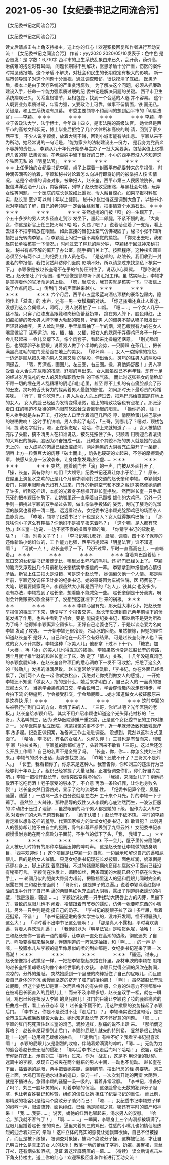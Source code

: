 # 2021-05-30【女纪委书记之同流合污】



【女纪委书记之同流合污】



【女纪委书记之同流合污】

读文后请点击右上角支持楼主，送上你的红心！欢迎积极回复和作者进行互动交流！
【女纪委书记之同流合污】
作者：yyy2020 2020/05/10发表于：色中色 是否首发：是 字数：6,710字
西平市的卫生系统乱象由来已久，乱开药，药价高，治病难的抱怨时有耳闻， 问题长期得不到解决，医患矛盾十分严重，伤医的案件时常见诸报端。这个矛盾 不解决，对社会和民生的长期稳定有极大的影响。
新一届市领导班子对这个问题十分重视，通过调查暗访，很快摸清了底细。 医患矛盾，根本上是由于医疗系统的严重贪污腐败。
为了解决这个问题，必须从抓廉政建设入手，任命一个能力强素质过硬的纪 委书记是解决问题的关键。
西平市卫生系统痼疾已久，关系盘根错节，互相包庇，找到一个合适的人选 并不容易。
这个人既要业务素质过硬，年富力强，又要政治上可靠，做事不留情面，铁 面无私。关键是，和卫生系统没有瓜葛。
市委主要领导不约而同的想到西平市的「明星法官」——李颖。
＊＊＊　　　　＊＊＊　　　　＊＊＊　　　　＊＊＊
李颖，毕业于省政法大学，法学博士，今年四十四岁，是市法院的高级法官。
她曾经是西平市的高考文科状元，博士毕业后拒绝了几个大律所和高校的聘 请，回到了家乡西平市。
不少人说李颖傻，放着大钱不赚，回到小城市能有啥出息。
李颖从来不为所动，她经常说的一句话是，「能为家乡的法制建设出一份力， 是我身为党员义不容辞的责任」。
李颖从九十年代开始参与主办了一批大案要案，包括案值上亿横跨几省的非 法集资案，在老百姓中留下很好的口碑，小小的西平市没人不知道这个铁面无私 的「明星法官」。
＊＊＊　　　　＊＊＊　　　　＊＊＊　　　　＊＊＊
上任伊始的女纪委书记李颖，桌子上摆着一封西平市纪委转来的举报信。
时钟滴答滴答的响着，李颖和秘书讨论着怎么向进行即将访问的被举报人核 实情况。
这是个难缠的调查对象。被举报人，赵长奎，西平市第三人民医院院长。举 报信洋洋洒洒十几页，内容详实，列举了赵长奎收受贿赂，与黑社会勾结，玩弄 女性等问题。
一个医院的院长竟敢如此嚣张，令人触目惊心。如果举报材料属实，赵长奎 至少可以判十年以上徒刑。
秘书小张觉得这是调到大鱼了。以秘书小张对李颖的了解，自己的老领导一 定会抽丝剥茧，把事情查个水落石出。
＊＊＊　　　　＊＊＊　　　　＊＊＊　　　　＊＊＊
突然虚掩的门被「哐」的一生踹开了，一个五十多岁的男人大步径直走到沙 发坐下，翘起二郎腿，不紧不慢的说，「大美女，你这是新官上任三把火啊？哈 哈，久违了吧？」
说着话点着了一支烟，看上去根本不把李颖放在眼里。
如此直接的冒犯让空气仿佛凝固了，秘书小张不知所措把目光转向李颖。而 李颖脸上闪过一丝不易察觉的尴尬。
「你先出去吧，我和赵院长单独核实一下情况。」时间过去了尴尬的两分钟， 李颖终于回过神来秘书说。
秘书有点不解的离开了办公室，随手把门关上了。按照程序，这种核实调查 必须至少有两个以上的纪委工作人员在场。
「是这样的，赵院长，我们收到一封匿名的举报信，我怕贸然拜访你们医院 影响不好，所以请您过来找您私下核实一下。」
李颖像是被赵长奎毫不在乎的气势压制住了，说话小心翼翼。
「那你说说吧。」赵长奎吐了个烟圈，语气倒像是领导听下属汇报工作。虽 然实际上，李颖才是掌握着他的官场命运的上级。
「嗯，赵院长，我其实就是核实一下。举报信上说了六点问题……」传到门 外的声音越来越小。
＊＊＊　　　　＊＊＊　　　　＊＊＊　　　　＊＊＊
六个月后，西平市五星级蓝岛酒店顶楼的豪华包房内，隐约传出「滋滋」的 水声，还有一男一女模糊的对话。
「你这骚嘴还真让人着迷，没想到这么会伺候人，呵呵。」男人说着抽了一 口烟。
「嗯……」一个女人几乎一丝不挂，只穿了红漆皮高跟鞋和肉粉色蕾丝奶罩， 跪在男人胯下，脸色绯红，正如痴如醉的吸允男人胯下粗大勃起的阳具，听到男 人的调笑不禁从嗓子眼发出一声轻轻的娇哼。
男人耸动熊腰，手里拿着抽了一半的烟，鸡巴缓慢有力的在女人嘴里做起了 活塞运动，抽，插，抽，又插，把女人的腮帮子弄得鸡巴套子一样一会儿鼓起来 一会儿又瘪下去，像个肉套子，看起来比操逼还惬意。
「别光舔鸡巴，也舔舔卵子和屁眼」说着男人做了个半蹲的姿势，一只脚踩 在茶几上，把长满黑亮肛毛的肛门亮给跪在地上的美女。
「你坏嘛……」女人一边娇嗔的抱怨，一边还是顺从把头凑向男人又黑又臭 的屁股，伸出舌头，灵巧的往男人的两股中间探去。
「嗯，再深点，画圈儿，左三圈，右三圈。操，真他妈舒服！」男人享受着 女人舌头在屁眼的按摩，舒服的骂出来。
女人脸虽然已不再年轻，却有十足的经过岁月洗礼的女人的风韵和职场女性 的干练气质。
而此时这张熟女的俏脸却不顾一切的埋在男人乱糟糟的阴毛和肛毛里，甚至 顾不上扎的有点痛脸都变了形的丑态，灵巧的舌头努力的探索着男人最脏的部位， 如同那时天下最珍贵的珍馐美味。
「行了，赏你吃鸡巴。」男人从女人头上跨过去，把鸡巴亮给直直跪在地上 的女人。
女人的脸已经因为发情变得滚烫，脸上的精致妆容也有点花了。那张涂着口 红的嘴迫不及待的奔向眼前怒然耸立青筋勃起的阳具。
「操你妈的，贱！」男人抬手就是左右开工，打的女人口里含着鸡巴几声闷 哼，俏丽脸蛋儿被巴掌抽的啪啪做响！
这时手机铃响，男人拿起了电话，「三哥，到哪儿了？嗯对，顶楼包间，提 我名字就行。嗯，正在状态呢，哈哈，你上来就知道了……」
女人被情欲充斥了头脑，搞不清男人在和谁说话，被死死按住了头，只顾着 用嘴迎合着滚烫的大鸡巴的操弄。脸因为兴奋扭成一团。
此时这个其貌不扬的男人就是她的至高无上的。
女人成熟的肉逼已经泛滥成河，两片黝黑的大阴唇充血裂开了一条缝，阴唇 上方一粒黄豆大的肉芽「破土而出」，奶头也硬硬的立起来，不停的摩擦着奶罩， 快感从全身一波波袭来，让身体愈发燥热空虚……
＊＊＊　　　　＊＊＊　　　　＊＊＊　　　　＊＊＊
突然，随着刷门卡「滴」的一声，门被从外面打开了。
「操，长奎，真有你的！咱们『大领导』纪委书记还真让你小子给上了！
原来，在屋里上演鱼水之欢的正是几个月前才刚刚打过交道的赵长奎和李颖。
李颖侧对着门，只能用眼睛余光扫有人进来，门外的新鲜空气和不速之客却 突然使她清醒了许多，听到这样话，本能的光着身子想推开赵长奎挣脱。
然而赵长奎一只手却死死的把李颖压在胯下，让她嘴里还一直塞着自己那根 雄伟的大鸡巴。另外一只手则一把拽过李颖的双手举过头顶，做出像举手投降的 姿势，刮光了腋毛的光溜溜的腋窝也看得一清二楚。
远远看过去，女纪委书记李颖光腚舔鸡巴的场面令人血脉贲张。
「咋地，领导？纪委书记？不也是女人？女人就得挨鸡巴操！」
「那凭啥你小子这么有艳福？你他妈不是被举报来着吗？」
「这个嘛，是人都有软肋。」赵长奎一边说，一边不紧不慢的操着李颖的嘴， 「你猜李书记的软肋是啥？」
「操，别卖关子了！」
「李书记哪儿都好，盘靓，调顺，四十多了保养的还像新婚小媳妇似的，工 作能力也强，西平市提起来「明星法官」谁不知道啊？」
「可就一点！」赵长奎顿了一下，「没开过荤，平时一直高高在上，一直端 着。」
＊＊＊　　　　＊＊＊　　　　＊＊＊　　　　＊＊＊
含着鸡巴跪着给下属口交的女纪委书记羞愧无比，嘴里发出呜呜的鸣叫。还 好门已经关上了。
李颖的脑海又浮现出几个月前和赵长奎核实举报信的一幕。
李颖拿到举报信的心情很矛盾。新官上任三把火是没错，可是这个赵长奎， 她偏偏欠他一个人情。
那是两年前，李颖还没调任卫计委的纪委书记。她的哥哥因为车祸住院，医 药费花了一大笔，眼看要倾家荡产。李颖虽然大小算是西平的「名人」，钱其实 也没多少。
没有办法，李颖找到了赵长奎，想看能不能减免一些。
赵长奎倒是十分豪爽，吩咐会计做账把欠款全抹平了。没想到这就埋下了后 来的祸根。
＊＊＊　　　　＊＊＊　　　　＊＊＊　　　　＊＊＊
李颖心里有鬼，那天就大事化小，把赵长奎举报信的事压了下来，随便写了 个报告交差。
赵长奎没想到自己两年前埋下的伏笔发挥了作用，也从中看到了机会。要是 能搞定纪委书记，那以后不是更为所欲为了吗？
他得知李颖离异空窗多年，正好自己老婆也死了，于是以谈恋爱为名向李颖 发动了攻势。
一开始李颖还很冷淡，冷冰冰的回绝。虽然恨嫁，但她的理性知道赵长奎不 是好人，自己和他在一起不会有好结果。
可是赵长奎何许人也？玩过的女人不计其数，李颖这种「冰美人儿」他都拿 下过不下十个。
「糖衣」加「大棒」，再「冰」的美人儿也得乖乖的挨操。
李颖果然也没逃过赵长奎的套路，两个月就半推半就的和赵长奎上了床，确 定了「情人」关系。
十几年没碰真鸡巴的李颖食髓知味，在赵长奎各种项目的悉心调教下一发不 可收拾，把憋了这么久的「贱劲儿」发挥的淋漓尽致。
赵长奎常给李颖洗脑，「李书记，你在外面已经很累了，我们两个人在一起 你就放松点，我绝对让你找到做女人的感觉。」
一开始李颖还不知道「做女人」指的是什么，她后来才明白了，自己女人的 一面真的被压抑太久了。
当她学会熟练的口交，学会说粗口，学会穿情趣内衣走模特步，学会拍下流 的掰逼照，学会接受肛交，学会舔屁眼……她才知道做女人被征服原来是这样快 乐！
＊＊＊　　　　＊＊＊　　　　＊＊＊　　　　＊＊＊
这时李颖的头被强行拧到门口的方向，看清了来的人。
「三哥，你听过吧？光华医院的老板。」赵长奎给李颖介绍。
其实不用介绍李颖也知道这个光头穿花衬衫的「三哥」，大名叫刘三，因为 光华医院涉嫌严重贪腐，正是这个女纪委书记的工作对象之一。
光华医院是私立医院，坑蒙拐骗的事不少干，近一年就涉及致死致残医疗事 故多起。纪委正做预案，准备派工作主进驻调查。
没想到，竟然以这种方式见面了。
「哈哈，李书记，有名的女强人，久仰久仰！」三哥也是有备而来，想和李 颖「拉拉关系」。
李颖羞的脸都红透了，头转回来不敢看「三哥」。这以后还怎么开展工作啊？ 自己的名声不是全毁了吗。
「长奎，你，你……你怎么找刘三过来。」李颖气的说不出话，起身想找衣 服。
「咋地？还放不开了？三哥又不是外人。」
「长奎，我看错你了，你原来是这种人。我警告你，你和刘三的违法行为已 经够判十年以上了，组织已经掌握了大量证据，正准备调查你们。你们好自为之 吧。」李颖一把推开赵长奎，表情突然变得冷冷的。
「我操，来骚劲儿了？别他妈敬酒不吃吃罚酒！老子享受的够本了，不介意 再添一条轮奸罪，让你也身败名裂！」赵长奎突然目露凶光，显示了他的流氓本 性。
「纪委书记算个屁，臭逼，骚逼，贱逼！」一边骂一边不由分说就是左右开 工十来个耳光，打的李颖一下子蔫了。
虽然脸上火辣辣，那种屈辱的奴性又从李颖的心底油然而生，一波波臣服的 冲动终于压过了理智……虽然眼前的两个男人都是她的下级，但作为女人却甘愿 对着他们的大鸡巴俯首称臣了。
「跪下认错！」赵长奎不依不饶。
平时的李颖肯定难以想象这样的羞辱。代表国家权力的堂堂女纪委书记，谁 敢冒犯？
此刻男人的强势却让她不由自主的犯贱，骨气和尊严都丢到了九霄云外！
女纪委书记李颖慢慢附身跪在两个腐败分子面前，不争气的低下了头，「我， 我错了……」
＊＊＊　　　　＊＊＊　　　　＊＊＊　　　　＊＊＊
不一会儿，屋子里传来隐隐的女人被玩儿时特有的那种幸福而压抑的呻吟声。
这是赵长奎让李颖做的热身项目，「西平欢迎你！」这个项目是让李颖一边 自慰，一边展示和解说自己的逼和屁眼儿。目的是给女人催情。
只见女纪委书记现在长发披肩，面色红润，奶罩倒是还穿在身上，脚上还踩 着高跟鞋，不过胯裆里那俩肉窟窿在腐败分子面前已经没有秘密可言。
李颖倚在沙发上，媚眼如丝，两条圆润的大腿已经分开搭在沙发扶手上，一 轮圆月似的肥美大臀努力超前，把胯裆里迷人的逼和屁眼儿同时完全的展露在刘 三和赵长奎面前！
「哥哥们，这是妹子的浪逼。」说着李颖涂着红指甲油的玉手分开了自己黑 逼的两瓣黑红色充血的大阴唇，露出了阴道鲜嫩蠕动的内壁，「我是浪逼，骚逼 ……」
李颖边说边用一只手揉动大阴唇上方的肉芽，黑逼下方，紧致的屁眼儿也不 闲着，褶皱跟着有节奏的蠕动，仿佛一张要吃东西的小嘴儿。另外一只手则是抚 摸自己的奶子。
「李书记的腚眼子拉了四十多年屎，看着还挺紧，不错！」
「李书记骚逼嫩的像大学生似的，没咋开发啊，怪不得骚劲儿这么大！」
「平时看不出李书记这么骚啊！」
「那是真人不露相，平时喜欢装逼，背着人喜欢玩儿逼！」
「我他妈以为『明星法官』是啥货色呢，哈哈！」
刘三和赵长奎你一言我一语的羞辱，让李颖一直处在高潮的边缘，彻底迷失 了自己，呼吸变得越来越急促，伴随阴道的一阵急速抽搐，和「啊……」的一声 娇啼，一股骚水儿从李颖的逼里像尿似的喷的到处都是，女纪委书记迎来了第一 次高潮！
＊＊＊　　　　＊＊＊　　　　＊＊＊　　　　＊＊＊
「骚逼，过来。」
赵长奎像抱小孩撒尿一样，一把把李颖抱起来搂在怀里。身材丰腴的李颖在 魁梧的赵长奎怀里却乖巧的像个未经世事的小女孩。
李颖只觉得空调的风吹在胯间，凉凉的，分外的羞耻。
突然她感到一个坚硬的肉棒抵住了自己的屁眼儿，而且随着自己身体的下沉 缓慢而坚定的挤开了肛门的括约肌！
「啊！」虽然被赵长奎玩过屁眼，但这个姿势却是第一次而且格外的有失控 感，全身的注意力不禁都集中在被鸡巴长驱直入的屁眼儿上！
而来不及李颖多想，赵长奎双手一松，就在一瞬间，鸡巴已经连根没入李颖 的臭屁眼儿！肛门的巨痛让李颖花了妆的骚脸痛苦的扭曲成一团，看上去丑态毕 现！
赵长奎不慌不忙，用这种撒尿的姿势操起了李颖后门。
「李书记，你是不是说过不让『走后门』？」
李颖确实说过这句话，是在全市卫生系统廉政建设大会上。她也知道赵长奎 这不怀好意的问题。
「嗯……」李颖的肛门死死箍住赵长奎的鸡巴，满脸通红，胀痛的说不出话 来。
「那咱俩这算啥？」赵长奎发现提到走后门，李颖的屁眼儿就夹的特别紧， 显然是很让她羞耻！一边问一边用鸡巴缓缓的抽插。
「『走后门』有啥不好？我看李书记挺喜欢啊！」
李颖的屁眼儿又是剧烈的收缩，伴随着娇滴滴的呻吟，「嗯……」无能为力 的迎合着赵长奎无耻的侵犯！
「那以后李书记让走后门吗？哈哈！」
说罢，赵长奎仰卧在床上，示意刘三「提枪」过来。作为「战友」，这是不 用说话的默契。
迷离中的李颖，发现自己被夹在两个魁梧的男人中间，一动也不能动。
赵长奎在下面，插着她的屁眼，两手把着她美腿，蜷到胸前，摆出行房的经 典姿势。
刘三在上面，大鸡巴顶在她水淋淋的逼口，像刀一样，一次次划开她的两瓣 大阴唇，就是不插进去。急得李颖的骚逼一吸一吸的，看着非常淫靡。
「李书记，准备好了吗？」刘三一脸坏笑的问，盯着李颖的俏脸。
这张脸曾让无数的犯罪分子胆寒，也让老百姓铭记和称赞，组织的信任让她 担任了纪委书记的重任。
而此刻，那精致的妆容只是给两个腐败分子助兴而已！
「嗯……」女纪委书记李颖蚊子样的闷哼一声，眼波流转，面色绯红，已经 满是顺服之意，哪还有平时的威严和神采！
「我……我要……」说罢，娇艳的红唇也嘟起来，渴求男人的安慰。
「哈哈，那我就不客气了！」
「啊…………」一瞬间，李颖身上三个肉洞都被填满了。屁眼儿里插着赵长 奎的鸡巴，逼里夹着刘三的鸡巴，性感的小嘴儿也如情侣般热烈的迎合着刘三的 亲吻！
这种立体的充实的感觉让她飘飘欲仙，自己不但被操了，而且是被下级操， 被调查对象操，被两个腐败分子操，这样被征服，才让自己明白什么是真正的女 人的快乐！
散落一地的蕾丝丁字裤、奶罩、裹臀裙，真丝开衫，还有烟头和酒瓶，见证 着这淫靡荒唐的一幕……
（待续）
读文后请点击左下角支持楼主，送上你的红心！欢迎积极回复和作者进行互动交流！



